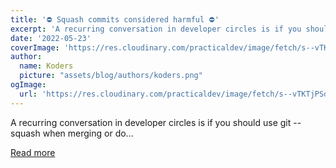 ```yaml
---
title: '⛔ Squash commits considered harmful ⛔'
excerpt: 'A recurring conversation in developer circles is if you should use git --squash when merging or do...'
date: '2022-05-23'
coverImage: 'https://res.cloudinary.com/practicaldev/image/fetch/s--vTKTjPSd--/c_imagga_scale,f_auto,fl_progressive,h_420,q_auto,w_1000/https://dev-to-uploads.s3.amazonaws.com/uploads/articles/bnr8zi5a3btotaeddvon.png'
author:
  name: Koders
  picture: "assets/blog/authors/koders.png"
ogImage:
  url: 'https://res.cloudinary.com/practicaldev/image/fetch/s--vTKTjPSd--/c_imagga_scale,f_auto,fl_progressive,h_420,q_auto,w_1000/https://dev-to-uploads.s3.amazonaws.com/uploads/articles/bnr8zi5a3btotaeddvon.png'
---
```


A recurring conversation in developer circles is if you should use git --squash when merging or do...

[Read more](https://dev.to/wesen/squash-commits-considered-harmful-ob1)
